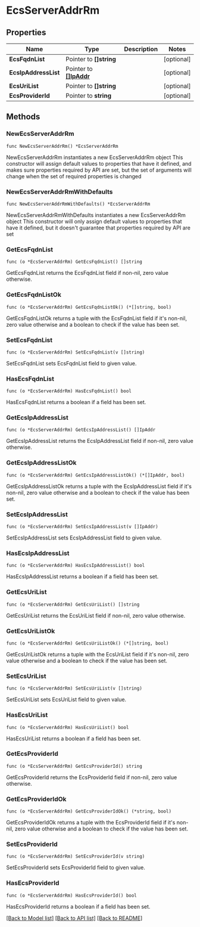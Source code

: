# EcsServerAddrRm

## Properties

Name | Type | Description | Notes
------------ | ------------- | ------------- | -------------
**EcsFqdnList** | Pointer to **[]string** |  | [optional] 
**EcsIpAddressList** | Pointer to [**[]IpAddr**](IpAddr.md) |  | [optional] 
**EcsUriList** | Pointer to **[]string** |  | [optional] 
**EcsProviderId** | Pointer to **string** |  | [optional] 

## Methods

### NewEcsServerAddrRm

`func NewEcsServerAddrRm() *EcsServerAddrRm`

NewEcsServerAddrRm instantiates a new EcsServerAddrRm object
This constructor will assign default values to properties that have it defined,
and makes sure properties required by API are set, but the set of arguments
will change when the set of required properties is changed

### NewEcsServerAddrRmWithDefaults

`func NewEcsServerAddrRmWithDefaults() *EcsServerAddrRm`

NewEcsServerAddrRmWithDefaults instantiates a new EcsServerAddrRm object
This constructor will only assign default values to properties that have it defined,
but it doesn't guarantee that properties required by API are set

### GetEcsFqdnList

`func (o *EcsServerAddrRm) GetEcsFqdnList() []string`

GetEcsFqdnList returns the EcsFqdnList field if non-nil, zero value otherwise.

### GetEcsFqdnListOk

`func (o *EcsServerAddrRm) GetEcsFqdnListOk() (*[]string, bool)`

GetEcsFqdnListOk returns a tuple with the EcsFqdnList field if it's non-nil, zero value otherwise
and a boolean to check if the value has been set.

### SetEcsFqdnList

`func (o *EcsServerAddrRm) SetEcsFqdnList(v []string)`

SetEcsFqdnList sets EcsFqdnList field to given value.

### HasEcsFqdnList

`func (o *EcsServerAddrRm) HasEcsFqdnList() bool`

HasEcsFqdnList returns a boolean if a field has been set.

### GetEcsIpAddressList

`func (o *EcsServerAddrRm) GetEcsIpAddressList() []IpAddr`

GetEcsIpAddressList returns the EcsIpAddressList field if non-nil, zero value otherwise.

### GetEcsIpAddressListOk

`func (o *EcsServerAddrRm) GetEcsIpAddressListOk() (*[]IpAddr, bool)`

GetEcsIpAddressListOk returns a tuple with the EcsIpAddressList field if it's non-nil, zero value otherwise
and a boolean to check if the value has been set.

### SetEcsIpAddressList

`func (o *EcsServerAddrRm) SetEcsIpAddressList(v []IpAddr)`

SetEcsIpAddressList sets EcsIpAddressList field to given value.

### HasEcsIpAddressList

`func (o *EcsServerAddrRm) HasEcsIpAddressList() bool`

HasEcsIpAddressList returns a boolean if a field has been set.

### GetEcsUriList

`func (o *EcsServerAddrRm) GetEcsUriList() []string`

GetEcsUriList returns the EcsUriList field if non-nil, zero value otherwise.

### GetEcsUriListOk

`func (o *EcsServerAddrRm) GetEcsUriListOk() (*[]string, bool)`

GetEcsUriListOk returns a tuple with the EcsUriList field if it's non-nil, zero value otherwise
and a boolean to check if the value has been set.

### SetEcsUriList

`func (o *EcsServerAddrRm) SetEcsUriList(v []string)`

SetEcsUriList sets EcsUriList field to given value.

### HasEcsUriList

`func (o *EcsServerAddrRm) HasEcsUriList() bool`

HasEcsUriList returns a boolean if a field has been set.

### GetEcsProviderId

`func (o *EcsServerAddrRm) GetEcsProviderId() string`

GetEcsProviderId returns the EcsProviderId field if non-nil, zero value otherwise.

### GetEcsProviderIdOk

`func (o *EcsServerAddrRm) GetEcsProviderIdOk() (*string, bool)`

GetEcsProviderIdOk returns a tuple with the EcsProviderId field if it's non-nil, zero value otherwise
and a boolean to check if the value has been set.

### SetEcsProviderId

`func (o *EcsServerAddrRm) SetEcsProviderId(v string)`

SetEcsProviderId sets EcsProviderId field to given value.

### HasEcsProviderId

`func (o *EcsServerAddrRm) HasEcsProviderId() bool`

HasEcsProviderId returns a boolean if a field has been set.


[[Back to Model list]](../README.md#documentation-for-models) [[Back to API list]](../README.md#documentation-for-api-endpoints) [[Back to README]](../README.md)


